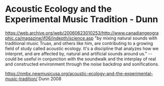 # Acoustic Ecology and the Experimental Music Tradition - Dunn

https://web.archive.org/web/20060623010253/http://www.canadiangeographic.ca/magazine/jf06/indepth/science.asp
"by mixing natural sounds with traditional music Truax, and others like him, are contributing to a growing field of study called acoustic ecology. It's a discipline that analyzes how we interpret, and are affected by, natural and artificial sounds around us." -- could be useful in conjunction with the soundwalk and the interplay of real and constructed environment through the noise backdrop and sonifications.

https://nmbx.newmusicusa.org/acoustic-ecology-and-the-experimental-music-tradition/ Dunn 2008

